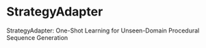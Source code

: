 # StrategyAdapter
StrategyAdapter: One-Shot Learning for Unseen-Domain Procedural Sequence Generation
